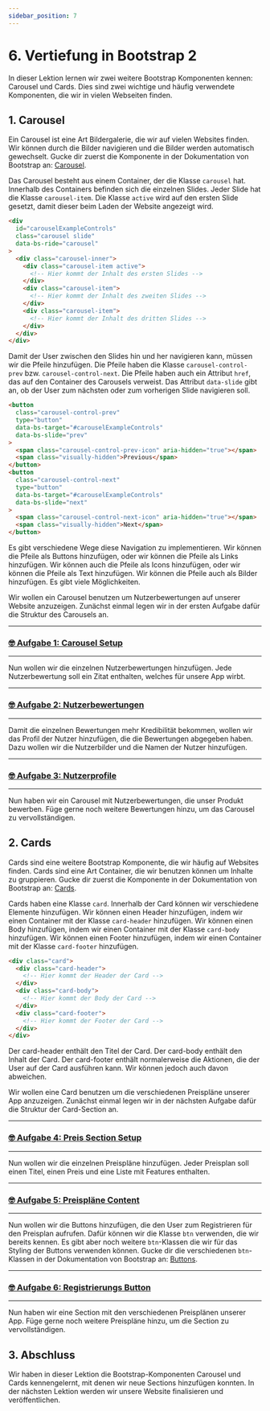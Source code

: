 ```yaml
---
sidebar_position: 7
---
```


# 6. Vertiefung in Bootstrap 2

In dieser Lektion lernen wir zwei weitere Bootstrap Komponenten kennen: Carousel und Cards. Dies sind zwei wichtige und häufig verwendete Komponenten, die wir in vielen Webseiten finden.

## 1. Carousel

Ein Carousel ist eine Art Bildergalerie, die wir auf vielen Websites finden. Wir können durch die Bilder navigieren und die Bilder werden automatisch gewechselt. Gucke dir zuerst die Komponente in der Dokumentation von Bootstrap an: [Carousel](https://getbootstrap.com/docs/5.0/components/carousel/).

Das Carousel besteht aus einem Container, der die Klasse `carousel` hat. Innerhalb des Containers befinden sich die einzelnen Slides. Jeder Slide hat die Klasse `carousel-item`. Die Klasse `active` wird auf den ersten Slide gesetzt, damit dieser beim Laden der Website angezeigt wird.

```html
<div
  id="carouselExampleControls"
  class="carousel slide"
  data-bs-ride="carousel"
>
  <div class="carousel-inner">
    <div class="carousel-item active">
      <!-- Hier kommt der Inhalt des ersten Slides -->
    </div>
    <div class="carousel-item">
      <!-- Hier kommt der Inhalt des zweiten Slides -->
    </div>
    <div class="carousel-item">
      <!-- Hier kommt der Inhalt des dritten Slides -->
    </div>
  </div>
</div>
```

Damit der User zwischen den Slides hin und her navigieren kann, müssen wir die Pfeile hinzufügen. Die Pfeile haben die Klasse `carousel-control-prev` bzw. `carousel-control-next`. Die Pfeile haben auch ein Attribut `href`, das auf den Container des Carousels verweist. Das Attribut `data-slide` gibt an, ob der User zum nächsten oder zum vorherigen Slide navigieren soll.

```html
<button
  class="carousel-control-prev"
  type="button"
  data-bs-target="#carouselExampleControls"
  data-bs-slide="prev"
>
  <span class="carousel-control-prev-icon" aria-hidden="true"></span>
  <span class="visually-hidden">Previous</span>
</button>
<button
  class="carousel-control-next"
  type="button"
  data-bs-target="#carouselExampleControls"
  data-bs-slide="next"
>
  <span class="carousel-control-next-icon" aria-hidden="true"></span>
  <span class="visually-hidden">Next</span>
</button>
```

Es gibt verschiedene Wege diese Navigation zu implementieren. Wir können die Pfeile als Buttons hinzufügen, oder wir können die Pfeile als Links hinzufügen. Wir können auch die Pfeile als Icons hinzufügen, oder wir können die Pfeile als Text hinzufügen. Wir können die Pfeile auch als Bilder hinzufügen. Es gibt viele Möglichkeiten.

Wir wollen ein Carousel benutzen um Nutzerbewertungen auf unserer Website anzuzeigen. Zunächst einmal legen wir in der ersten Aufgabe dafür die Struktur des Carousels an.

---

### [🤓 Aufgabe 1: Carousel Setup](aufgabe-1-carousel-setup)

---

Nun wollen wir die einzelnen Nutzerbewertungen hinzufügen. Jede Nutzerbewertung soll ein Zitat enthalten, welches für unsere App wirbt.

---

### [🤓 Aufgabe 2: Nutzerbewertungen](aufgabe-2-nutzerbewertungen)

---

Damit die einzelnen Bewertungen mehr Kredibilität bekommen, wollen wir das Profil der Nutzer hinzufügen, die die Bewertungen abgegeben haben. Dazu wollen wir die Nutzerbilder und die Namen der Nutzer hinzufügen.

---

### [🤓 Aufgabe 3: Nutzerprofile](aufgabe-3-nutzerprofile)

---

Nun haben wir ein Carousel mit Nutzerbewertungen, die unser Produkt bewerben. Füge gerne noch weitere Bewertungen hinzu, um das Carousel zu vervollständigen.

## 2. Cards

Cards sind eine weitere Bootstrap Komponente, die wir häufig auf Websites finden. Cards sind eine Art Container, die wir benutzen können um Inhalte zu gruppieren. Gucke dir zuerst die Komponente in der Dokumentation von Bootstrap an: [Cards](https://getbootstrap.com/docs/5.0/components/card/).

Cards haben eine Klasse `card`. Innerhalb der Card können wir verschiedene Elemente hinzufügen. Wir können einen Header hinzufügen, indem wir einen Container mit der Klasse `card-header` hinzufügen. Wir können einen Body hinzufügen, indem wir einen Container mit der Klasse `card-body` hinzufügen. Wir können einen Footer hinzufügen, indem wir einen Container mit der Klasse `card-footer` hinzufügen.

```html
<div class="card">
  <div class="card-header">
    <!-- Hier kommt der Header der Card -->
  </div>
  <div class="card-body">
    <!-- Hier kommt der Body der Card -->
  </div>
  <div class="card-footer">
    <!-- Hier kommt der Footer der Card -->
  </div>
</div>
```

Der card-header enthält den Titel der Card. Der card-body enthält den Inhalt der Card. Der card-footer enthält normalerweise die Aktionen, die der User auf der Card ausführen kann. Wir können jedoch auch davon abweichen.

Wir wollen eine Card benutzen um die verschiedenen Preispläne unserer App anzuzeigen. Zunächst einmal legen wir in der nächsten Aufgabe dafür die Struktur der Card-Section an.

---

### [🤓 Aufgabe 4: Preis Section Setup](aufgabe-4-preis-section-setup)

---

Nun wollen wir die einzelnen Preispläne hinzufügen. Jeder Preisplan soll einen Titel, einen Preis und eine Liste mit Features enthalten.

---

### [🤓 Aufgabe 5: Preispläne Content](aufgabe-5-preis-content)

---

Nun wollen wir die Buttons hinzufügen, die den User zum Registrieren für den Preisplan aufrufen. Dafür können wir die Klasse `btn` verwenden, die wir bereits kennen. Es gibt aber noch weitere `btn`-Klassen die wir für das Styling der Buttons verwenden können. Gucke dir die verschiedenen `btn`-Klassen in der Dokumentation von Bootstrap an: [Buttons](https://getbootstrap.com/docs/5.0/components/buttons/).

---

### [🤓 Aufgabe 6: Registrierungs Button](aufgabe-6-register-button)

---

Nun haben wir eine Section mit den verschiedenen Preisplänen unserer App. Füge gerne noch weitere Preispläne hinzu, um die Section zu vervollständigen.

## 3. Abschluss

Wir haben in dieser Lektion die Bootstrap-Komponenten Carousel und Cards kennengelernt, mit denen wir neue Sections hinzufügen konnten. In der nächsten Lektion werden wir unsere Website finalisieren und veröffentlichen.
